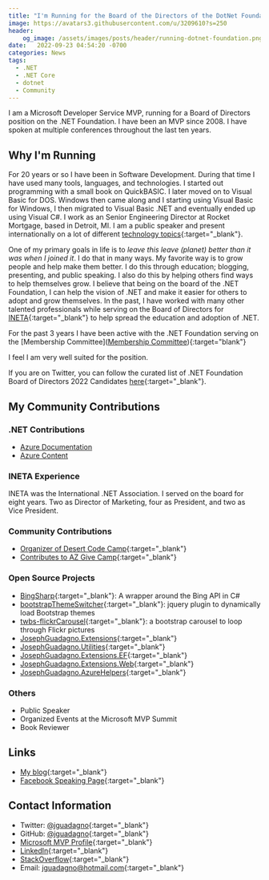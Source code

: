 ```yaml
---
title: "I'm Running for the Board of the Directors of the DotNet Foundation - 2022 Edition"
image: https://avatars3.githubusercontent.com/u/3209610?s=250
header:
    og_image: /assets/images/posts/header/running-dotnet-foundation.png
date:   2022-09-23 04:54:20 -0700
categories: News
tags: 
  - .NET
  - .NET Core
  - dotnet
  - Community
---
```


I am a Microsoft Developer Service MVP, running for a Board of Directors position on the .NET Foundation. I have been an MVP since 2008. I have spoken at multiple conferences throughout the last ten years.

## Why I'm Running

For 20 years or so I have been in Software Development. During that time I have used many tools, languages, and technologies. I started out programming with a small book on QuickBASIC. I later moved on to Visual Basic for DOS. Windows then came along and I starting using Visual Basic for Windows, I then migrated to Visual Basic .NET and eventually ended up using Visual C#. I work as an Senior Engineering Director at Rocket Mortgage, based in Detroit, MI. I am a public speaker and present internationally on a lot of different [technology topics](https://www.josephguadagno.net/presentations/){:target="_blank"}.

One of my primary goals in life is to *leave this leave (planet) better than it was when I joined it*. I do that in many ways. My favorite way is to grow people and help make them better. I do this through education; blogging, presenting, and public speaking.  I also do this by helping others find ways to help themselves grow.  I believe that being on the board of the .NET Foundation, I can help the vision of .NET and make it easier for others to adopt and grow themselves.  In the past, I have worked with many other talented professionals while serving on the Board of Directors for [INETA](#ineta-experience){:target="_blank"} to help spread the education and adoption of .NET.

For the past 3 years I have been active with the .NET Foundation serving on the [Membership Committee]([Membership Committee](https://github.com/dotnet-foundation/wg-membership#readme)){:target="blank"}

I feel I am very well suited for the position.

If you are on Twitter, you can follow the curated list of .NET Foundation Board of Directors 2022 Candidates [here](https://twitter.com/i/lists/1573087256981737472){:target="_blank"}.

## My Community Contributions

### .NET Contributions

* [Azure Documentation](https://github.com/jguadagno/azure-docs)
* [Azure Content](https://github.com/jguadagno/azure-content)

### INETA Experience

INETA was the International .NET Association.  I served on the board for eight years.  Two as Director of Marketing, four as President, and two as Vice President.

### Community Contributions

* [Organizer of Desert Code Camp](https://www.desertcodecamp.com){:target="_blank"}
* [Contributes to AZ Give Camp](https:/www.AZGiveCamp.org){:target="_blank"}

### Open Source Projects

* [BingSharp](https://bingsharp.codeplex.com/){:target="_blank"}: A wrapper around the Bing API in C#
* [bootstrapThemeSwitcher](https://github.com/jguadagno/bootstrapThemeSwitcher){:target="_blank"}: jquery plugin to dynamically load Bootstrap themes
* [twbs-flickrCarousel](https://github.com/jguadagno/twbs-flickrCarousel){:target="_blank"}: a bootstrap carousel to loop through Flickr pictures
* [JosephGuadagno.Extensions](https://github.com/jguadagno/JosephGuadagno.Extensions){:target="_blank"}
* [JosephGuadagno.Utilities](https://github.com/jguadagno/JosephGuadagno.Utilities){:target="_blank"}
* [JosephGuadagno.Extensions.EF](https://github.com/jguadagno/JosephGuadagno.Extensions.EF){:target="_blank"}
* [JosephGuadagno.Extensions.Web](https://github.com/jguadagno/JosephGuadagno.Extensions.Web){:target="_blank"}
* [JosephGuadagno.AzureHelpers](https://github.com/jguadagno/JosephGuadagno.AzureHelpers){:target="_blank"}

### Others

* Public Speaker
* Organized Events at the Microsoft MVP Summit
* Book Reviewer

## Links

* [My blog](https://www.josephguadagno.net){:target="_blank"}
* [Facebook Speaking Page](https://www.facebook.com/JosephGuadagnoNet/){:target="_blank"}

## Contact Information

* Twitter: [@jguadagno](https://twitter.com/jguadagno){:target="_blank"}
* GitHub: [@jguadagno](https://github.com/jguadagno){:target="_blank"}
* [Microsoft MVP Profile](https://jjg.me/MVPLink){:target="_blank"}
* [LinkedIn](https://www.linkedin.com/in/josephguadagno/){:target="_blank"}
* [StackOverflow](https://stackoverflow.com/users/89184/joseph-guadagno){:target="_blank"}
* Email: [jguadagno@hotmail.com](mailto:jguadagno@hotmail.com){:target="_blank"}
